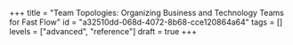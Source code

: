 +++
title = "Team Topologies: Organizing Business and Technology Teams for Fast Flow"
id = "a32510dd-068d-4072-8b68-cce120864a64"
tags = []
levels = ["advanced", "reference"]
draft = true
+++
